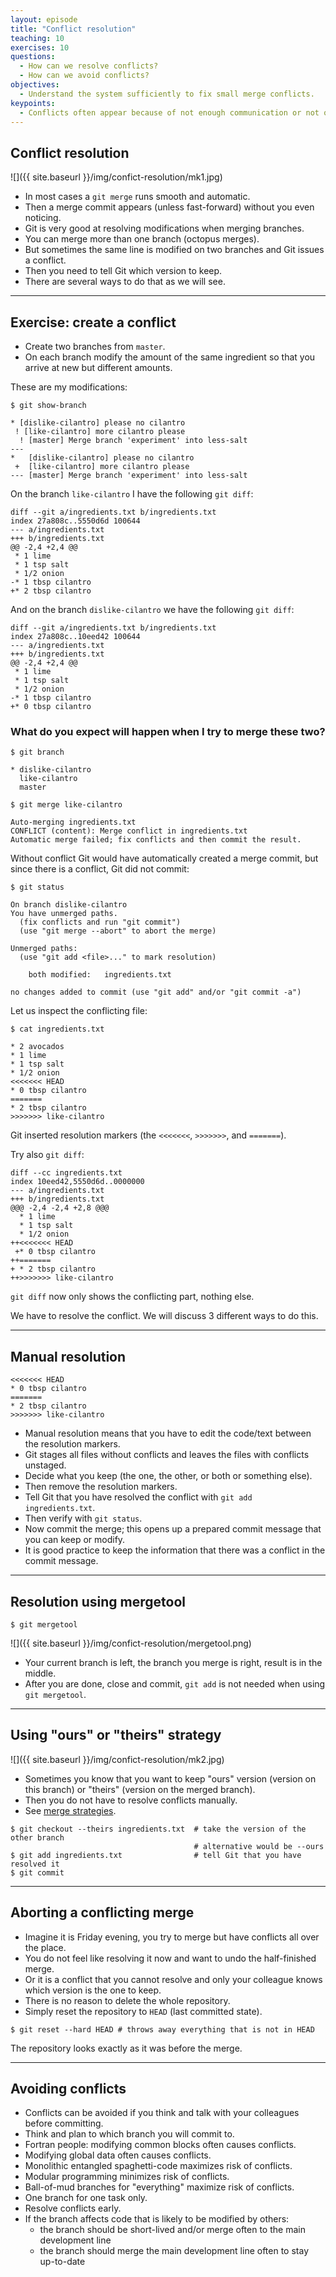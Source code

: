```yaml
---
layout: episode
title: "Conflict resolution"
teaching: 10
exercises: 10
questions:
  - How can we resolve conflicts?
  - How can we avoid conflicts?
objectives:
  - Understand the system sufficiently to fix small merge conflicts.
keypoints:
  - Conflicts often appear because of not enough communication or not optimal branching strategy.
---
```


## Conflict resolution

![]({{ site.baseurl }}/img/confict-resolution/mk1.jpg)

- In most cases a `git merge` runs smooth and automatic.
- Then a merge commit appears (unless fast-forward) without you even noticing.
- Git is very good at resolving modifications when merging branches.
- You can merge more than one branch (octopus merges).
- But sometimes the same line is modified on two branches and Git issues a conflict.
- Then you need to tell Git which version to keep.
- There are several ways to do that as we will see.

---

## Exercise: create a conflict

- Create two branches from `master`.
- On each branch modify the amount of the same ingredient so that you arrive at
  new but different amounts.

These are my modifications:

```shell
$ git show-branch

* [dislike-cilantro] please no cilantro
 ! [like-cilantro] more cilantro please
  ! [master] Merge branch 'experiment' into less-salt
---
*   [dislike-cilantro] please no cilantro
 +  [like-cilantro] more cilantro please
--- [master] Merge branch 'experiment' into less-salt
```

On the branch `like-cilantro` I have the following `git diff`:

```
diff --git a/ingredients.txt b/ingredients.txt
index 27a808c..5550d6d 100644
--- a/ingredients.txt
+++ b/ingredients.txt
@@ -2,4 +2,4 @@
 * 1 lime
 * 1 tsp salt
 * 1/2 onion
-* 1 tbsp cilantro
+* 2 tbsp cilantro
```

And on the branch `dislike-cilantro` we have the following `git diff`:

```
diff --git a/ingredients.txt b/ingredients.txt
index 27a808c..10eed42 100644
--- a/ingredients.txt
+++ b/ingredients.txt
@@ -2,4 +2,4 @@
 * 1 lime
 * 1 tsp salt
 * 1/2 onion
-* 1 tbsp cilantro
+* 0 tbsp cilantro
```

### What do you expect will happen when I try to merge these two?

```shell
$ git branch

* dislike-cilantro
  like-cilantro
  master

$ git merge like-cilantro

Auto-merging ingredients.txt
CONFLICT (content): Merge conflict in ingredients.txt
Automatic merge failed; fix conflicts and then commit the result.
```

Without conflict Git would have automatically created a merge commit,
but since there is a conflict, Git did not commit:

```shell
$ git status

On branch dislike-cilantro
You have unmerged paths.
  (fix conflicts and run "git commit")
  (use "git merge --abort" to abort the merge)

Unmerged paths:
  (use "git add <file>..." to mark resolution)

	both modified:   ingredients.txt

no changes added to commit (use "git add" and/or "git commit -a")
```

Let us inspect the conflicting file:

```
$ cat ingredients.txt

* 2 avocados
* 1 lime
* 1 tsp salt
* 1/2 onion
<<<<<<< HEAD
* 0 tbsp cilantro
=======
* 2 tbsp cilantro
>>>>>>> like-cilantro
```

Git inserted resolution markers (the `<<<<<<<`, `>>>>>>>`, and `=======`).

Try also `git diff`:

```
diff --cc ingredients.txt
index 10eed42,5550d6d..0000000
--- a/ingredients.txt
+++ b/ingredients.txt
@@@ -2,4 -2,4 +2,8 @@@
  * 1 lime
  * 1 tsp salt
  * 1/2 onion
++<<<<<<< HEAD
 +* 0 tbsp cilantro
++=======
+ * 2 tbsp cilantro
++>>>>>>> like-cilantro
```

`git diff` now only shows the conflicting part, nothing else.

We have to resolve the conflict.
We will discuss 3 different ways to do this.

---

## Manual resolution

```
<<<<<<< HEAD
* 0 tbsp cilantro
=======
* 2 tbsp cilantro
>>>>>>> like-cilantro
```

- Manual resolution means that you have to edit the code/text between the resolution markers.
- Git stages all files without conflicts and leaves the files with conflicts unstaged.
- Decide what you keep (the one, the other, or both or something else).
- Then remove the resolution markers.
- Tell Git that you have resolved the conflict with `git add ingredients.txt`.
- Then verify with `git status`.
- Now commit the merge; this opens up a prepared commit message that you can keep or modify.
- It is good practice to keep the information that there was a conflict in the commit message.

---

## Resolution using mergetool

```shell
$ git mergetool
```

![]({{ site.baseurl }}/img/confict-resolution/mergetool.png)

- Your current branch is left, the branch you merge is right, result is in the middle.
- After you are done, close and commit, `git add` is not needed when using `git mergetool`.

---

## Using "ours" or "theirs" strategy

![]({{ site.baseurl }}/img/confict-resolution/mk2.jpg)

- Sometimes you know that you want to keep "ours" version (version on this branch)
  or "theirs" (version on the merged branch).
- Then you do not have to resolve conflicts manually.
- See [merge strategies](https://git-scm.com/docs/merge-strategies).

```shell
$ git checkout --theirs ingredients.txt  # take the version of the other branch
                                         # alternative would be --ours
$ git add ingredients.txt                # tell Git that you have resolved it
$ git commit
```

---

## Aborting a conflicting merge

- Imagine it is Friday evening, you try to merge but have conflicts all over
  the place.
- You do not feel like resolving it now and want to undo the half-finished
  merge.
- Or it is a conflict that you cannot resolve and only your colleague knows
  which version is the one to keep.
- There is no reason to delete the whole repository.
- Simply reset the repository to `HEAD` (last committed state).

```shell
$ git reset --hard HEAD # throws away everything that is not in HEAD
```

The repository looks exactly as it was before the merge.

---

## Avoiding conflicts

- Conflicts can be avoided if you think and talk with your colleagues before committing.
- Think and plan to which branch you will commit to.
- Fortran people: modifying common blocks often causes conflicts.
- Modifying global data often causes conflicts.
- Monolithic entangled spaghetti-code maximizes risk of conflicts.
- Modular programming minimizes risk of conflicts.
- Ball-of-mud branches for "everything" maximize risk of conflicts.
- One branch for one task only.
- Resolve conflicts early.
- If the branch affects code that is likely to be modified by others:
  - the branch should be short-lived and/or merge often to the main development line
  - the branch should merge the main development line often to stay up-to-date
